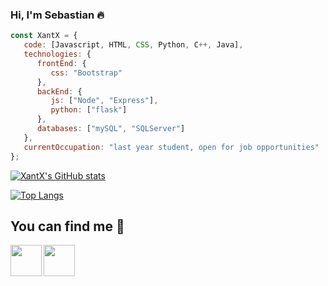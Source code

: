 ### Hi, I'm Sebastian :fire:

```js
const XantX = {
   code: [Javascript, HTML, CSS, Python, C++, Java],
   technologies: {
      frontEnd: {
         css: "Bootstrap"
      },
      backEnd: {
         js: ["Node", "Express"],
         python: ["flask"]
      },
      databases: ["mySQL", "SQLServer"]
   },
   currentOccupation: "last year student, open for job opportunities"
};
```
[![XantX's GitHub stats](https://github-readme-stats.vercel.app/api?username=XantX&theme=gruvbox&show_icons=true)](https://github.com/anuraghazra/github-readme-stats)

[![Top Langs](https://github-readme-stats.vercel.app/api/top-langs/?username=XantX&layout=compact&theme=gruvbox)](https://github.com/anuraghazra/github-readme-stats)

## You can find me :eyes:

<a href="https://www.linkedin.com/in/sebastian-diaz-torres-43058a161" target="_blank">
  <img align="left" width="50px" src="https://www.flaticon.es/svg/vstatic/svg/174/174857.svg?token=exp=1612995338~hmac=4aa126065b6a343adc5346ef46e19660" />
</a>
<a href="https://www.instagram.com/zxantx/" target="_blank">
  <img align="left" width="50px" src="https://www.flaticon.com/svg/vstatic/svg/2111/2111463.svg?token=exp=1614361156~hmac=2d2c988d03b5baf04dd559bf56d459f1" />
</a>

